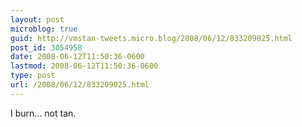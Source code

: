 ```yaml
---
layout: post
microblog: true
guid: http://vmstan-tweets.micro.blog/2008/06/12/833209025.html
post_id: 3054958
date: 2008-06-12T11:50:36-0600
lastmod: 2008-06-12T11:50:36-0600
type: post
url: /2008/06/12/833209025.html
---
```

I burn... not tan.
